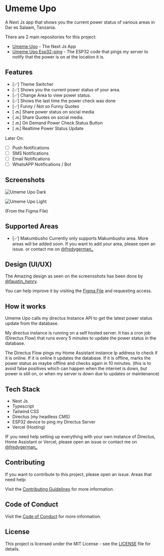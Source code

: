 # Umeme Upo

A Next Js app that shows you the current power status of various areas in Dar es Salaam, Tanzania.

There are 2 main repositories for this project:

- [Umeme Upo](https://github.com/fredygerman/umeme-upo) - The Next Js App
- [Umeme Upo Esp32-ping](https://github.com/fredygerman/umeme-upo-esp32-ping) - The ESP32 code that pings my server to notify that the power is on at the location it is.

## Features

- [✅] Theme Switcher
- [✅] Shows you the current power status of your area.
- [✅] Change Area to view power status.
- [✅] Shows the last time the power check was done
- [✅] Funny / Not so Funny Quotes
- [ 🔜] Share power status on social media
- [ 🔜] Share Quotes on social media.
- [ 🔜] On Demand Power Check Status Button
- [ 🔜] Realtime Power Status Update

Later On:

- [ ] Push Notifications
- [ ] SMS Notifications
- [ ] Email Notifications
- [ ] WhatsAPP Notifications / Bot

## Screenshots

![Umeme Upo Dark](https://github.com/fredygerman/umeme-upo/blob/main/screenshots/umeme-dark.png?raw=true)

![Umeme Upo Light](https://github.com/fredygerman/umeme-upo/blob/main/screenshots/umeme-light.png?raw=true)

(From the Figma File)

## Supported Areas

- [✅] Makumbusho
  Currently only supports Makumbusho area. More areas will be added soon.
  If you want to add your area, please open an issue. or contact me on [@fredygerman\_](https://twitter.com/fredygerman_)

## Design (UI/UX)

The Amazing design as seen on the screensshots has been done by [@faustin_henry](https://twitter.com/faustin_henry).

You can help improve it by visiting the [Figma File](https://www.figma.com/file/it33dzvxrxfhFDlnGX3h53/Umeme-Upo%3F?type=design&node-id=0%3A1&mode=design&t=6qOce4RvCVWTaUnq-1) and requesting access.

## How it works

Umeme Upo calls my directus Instance API to get the latest power status update from the database.

My directus instance is running on a self hosted server. It has a cron job (Directus Flow) that runs every 5 minutes to update the power status in the database.

The Directus Flow pings my Home Assistant instance Ip address to check if it is online. If it is online it updates the database. If it is offline, marks the power status as maybe offline and checks again in 10 minutes. (this is to avoid false positives which can happen when the internet is down, but power is still on, or when my server is down due to updates or maintenance)

## Tech Stack

- Next Js
- Typescript
- Tailwind CSS
- Directus (my headless CMS)
- ESP32 device to ping my Directus Server
- Vercel (Hosting)

IF you need help setting up everything with your own instance of Directus, Home Assistant or Vercel, please open an issue or contact me on [@fredygerman\_](https://twitter.com/fredygerman_)

## Contributing

If you want to contribute to this project, please open an issue.
Areas that need help:

Visit the [Contributing Guidelines](https://github.com/fredygerman/umeme-upo/blob/main/CONTRIBUTING.md) for more information.

## Code of Conduct

Visit the [Code of Conduct](https://github.com/fredygerman/umeme-upo/blob/main/CODE_OF_CONDUCT.md) for more information.

## License

This project is licensed under the MIT License - see the [LICENSE](https://github.com/fredygerman/umeme-upo/blob/main/LICENSE) file for details.
